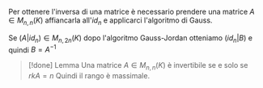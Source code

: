Per ottenere l'inversa di una matrice è necessario prendere una matrice $A\in M_{n,n}(K)$ affiancarla all'$id_n$ e applicarci l'algoritmo di Gauss.

Se $(A|id_n)\in M_{n,2n}(K)$ dopo l'algoritmo Gauss-Jordan otteniamo $(id_n|B)$ e quindi $B=A^{-1}$

> [!done] Lemma
> Una matrice $A\in M_{n,n}(K)$ è invertibile se e solo se $rkA=n$
> Quindi il rango è massimale.
